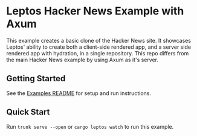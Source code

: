 # Leptos Hacker News Example with Axum

This example creates a basic clone of the Hacker News site. It showcases Leptos' ability to create both a client-side rendered app, and a server side rendered app with hydration, in a single repository. This repo differs from the main Hacker News example by using Axum as it's server.

## Getting Started

See the [Examples README](../README.md) for setup and run instructions.

## Quick Start

Run `trunk serve --open` or `cargo leptos watch` to run this example.
